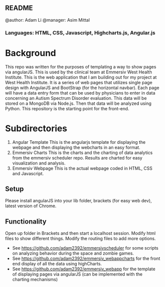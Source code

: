 ## README ##
@author: Adam Li
@manager: Asim Mittal
### Languages: HTML, CSS, Javascript, Highcharts.js, Angular.js

# Background
This repo was written for the purposes of templating a way to show pages via angularJS. This is used by the clinical team at Emmersiv West Health Institute. This is the web application that I am building out for my project at West Health Institute. It is a series of web pages that utilizes single page design with AngularJS and BootStrap (for the horizontal navbar). Each page will have a data entry form that can be used by physicians to enter in data concerning an Autism Spectrum Disorder evaluation. This data will be stored on a MongoDB via Node.js. Then that data will be analyzed using Python. This repository is the starting point for the front-end.

# Subdirectories
1. Angular Template
This is the angularjs template for displaying the webpage and then displaying the webcharts in an easy format.
2. Emmersiv Charts
This is the charts and the charting of data analytics from the emmersiv scheduler repo. Results are charted for easy visualization and analysis.
3. Emmersiv Webpage
This is the actual webpage coded in HTML, CSS and Javascript.

## Setup
Please install angularJS into your lib folder, brackets (for easy web dev), latest version of Chrome.

## Functionality
Open up folder in Brackets and then start a localhost session. Modify html files to show different things. Modify the routing files to add more options.

* See https://github.com/adam2392/emmersivscheduler for some scripts on analyzing behavior during the space and zombie games.
* See https://github.com/adam2392/emmersiv_webappcharts for the front end display of all the data using highCharts.
* See https://github.com/adam2392/emmersiv_webapp for the template of displaying pages via angularJS (can be implemented with the charting mechanisms)


